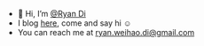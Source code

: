 - 👋 Hi, I’m [@Ryan Di](https://twitter.com/HyperRyan34)
- I blog [here](https://ryandi.site), come and say hi ☺️
- You can reach me at ryan.weihao.di@gmail.com

<!---
ryan-di/ryan-di is a ✨ special ✨ repository because its `README.md` (this file) appears on your GitHub profile.
You can click the Preview link to take a look at your changes.
--->
